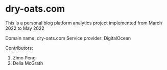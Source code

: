 # dry-oats.com

This is a personal blog platform analytics project implemented from March 2022 to May 2022

Domain name: dry-oats.com
Service provider: DigitalOcean

Contributors:
1. Zimo Peng
2. Delia McGrath
